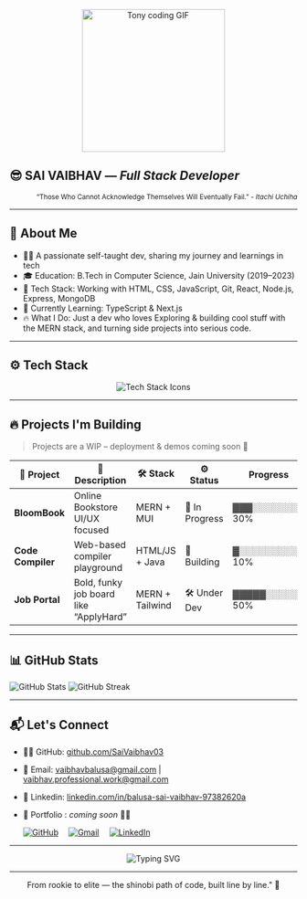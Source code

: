<!-- ⚡ Animated Avatar -->
<p align="center">
  <img src="https://media.giphy.com/media/qgQUggAC3Pfv687qPC/giphy.gif" width="250" alt="Tony coding GIF" />
</p>

## 😎 SAI VAIBHAV — <em> Full Stack Developer </em>

<p align="end">
  <sub> “Those Who Cannot Acknowledge Themselves Will Eventually Fail.”  - <i> Itachi Uchiha </i> </sub>
</p>

---

## 🧠 About Me

- 🧑‍💻 A passionate self-taught dev, sharing my journey and learnings in tech 
- 🎓 Education: B.Tech in Computer Science, Jain University (2019–2023) 
- 🧰 Tech Stack: Working with HTML, CSS, JavaScript, Git, React, Node.js, Express, MongoDB 
- 🚀 Currently Learning: TypeScript & Next.js 
- 🔥 What I Do: Just a dev who loves Exploring & building cool stuff with the MERN stack, and turning side projects into serious code.

---

## ⚙️ Tech Stack

<p align="center">
  <img src="https://skillicons.dev/icons?i=html,css,js,tailwind,git,react,nodejs,express,mongodb,ts,nextjs&theme=dark" alt="Tech Stack Icons"/>
</p>

---

## 🔥 Projects I'm Building

> Projects are a WIP – deployment & demos coming soon 🔗

| 🚧 Project       | 🧾 Description                                | 🛠 Stack              | ⚙️ Status        | Progress |
|------------------|-----------------------------------------------|-----------------------|------------------|----------|
| **BloomBook**    | Online Bookstore UI/UX focused                | MERN + MUI            | 🔨 In Progress   | ▓▓▓░░░░░░░░ 30% |
| **Code Compiler**| Web-based compiler playground                 | HTML/JS + Java        | 🔧 Building      | ▓░░░░░░░░░░ 10% | 
| **Job Portal**   | Bold, funky job board like “ApplyHard”        | MERN + Tailwind       | 🛠️ Under Dev     | ▓▓▓▓▓░░░░░░ 50% |

---

## 📊 GitHub Stats

![GitHub Stats](https://github-readme-stats.vercel.app/api?username=SaiVaibhav03&show_icons=true&theme=dracula&hide_border=true&bg_color=00000000)
![GitHub Streak](https://github-readme-streak-stats.herokuapp.com?user=SaiVaibhav03&theme=dracula&hide_border=true&color=red)

---

## 📬 Let's Connect

- 🧑‍💻 GitHub: [github.com/SaiVaibhav03](https://github.com/SaiVaibhav03)
- 📧 Email: [vaibhavbalusa@gmail.com](mailto:vaibhavbalusa@gmail.com) | [vaibhav.professional.work@gmail.com](mailto:vaibhav.professional.work@gmail.com) 
- 💼 Linkedin: [linkedin.com/in/balusa-sai-vaibhav-97382620a](https://linkedin.com/in/balusa-sai-vaibhav-97382620a)
- 🔗  Portfolio : *coming soon* 👨‍🔧

  [![GitHub](https://img.shields.io/badge/-GitHub-000?style=flat&logo=github&logoColor=white)](https://github.com/SaiVaibhav03)&emsp;
  [![Gmail](https://img.shields.io/badge/-Gmail-EA4335?style=flat&logo=gmail&logoColor=white)](mailto:vaibhavbalusa@gmail.com)&emsp; 
  [![LinkedIn](https://img.shields.io/badge/-LinkedIn-0A66C2?style=flat&logo=linkedin&logoColor=white)](https://www.linkedin.com/in/balusa-sai-vaibhav-97382620a)

---

<!-- use 'URL-encoded version' for emojis -->
<p align="center">
  <img src="https://readme-typing-svg.demolab.com?font=Fira+Code&duration=3000&pause=1000&color=F7F7F7&center=true&width=750&lines=MERN+%2B+Next.js+Loading...+to+my+forbidden+jutsu+scrolls+%F0%9F%93%9C;" alt="Typing SVG" /> 
</p>

---

<!-- <p align="center">Mastered MERN. Now adding TS & Next.js to my forbidden jutsu scrolls 📜.</p> -->
<!-- <p align="center">Troubleshooting is a drag... but it’s also where the real strategy begins.</p> -->
<!-- <p align="center">Like a shinobi, I approach every problem with logic, strategy, and relentless execution.</p> -->
<p align="center"> From rookie to elite — the shinobi path of code, built line by line." 🥷</p>
